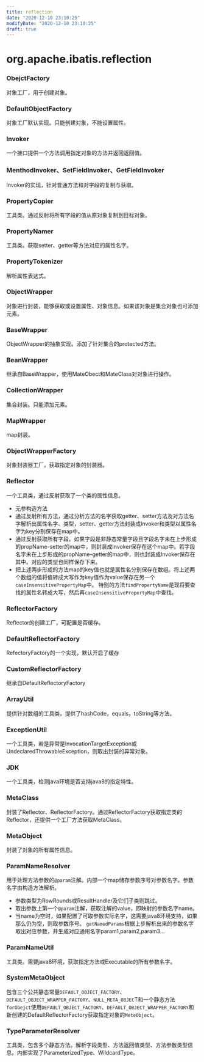 ```yaml
---
title: reflection
date: "2020-12-10 23:10:25"
modifyDate: "2020-12-10 23:10:25"
draft: true
---
```

# org.apache.ibatis.reflection

### ObejctFactory
对象工厂，用于创建对象。

### DefaultObjectFactory
对象工厂默认实现。只能创建对象，不能设置属性。

### Invoker
一个接口提供一个方法调用指定对象的方法并返回返回值。

### MenthodInvoker、SetFieldInvoker、GetFieldInvoker
Invoker的实现，针对普通方法和对字段的复制与获取。

### PropertyCopier
工具类。通过反射将所有字段的值从原对象复制到目标对象。

### PropertyNamer
工具类。获取setter、getter等方法对应的属性名字。

### PropertyTokenizer
解析属性表达式。

### ObjectWrapper
对象进行封装，能够获取或设置属性、对象信息。如果该对象是集合对象也可添加元素。

### BaseWrapper
ObjectWrapper的抽象实现。添加了针对集合的protected方法。

### BeanWrapper
继承自BaseWrapper，使用MateObect和MateClass对对象进行操作。

### CollectionWrapper
集合封装。只能添加元素。

### MapWrapper
map封装。

### ObjectWrapperFactory
对象封装器工厂，获取指定对象的封装器。

### Reflector
一个工具类，通过反射获取了一个类的属性信息。
-   无参构造方法
-   通过反射所有方法，通过分析方法的名字获取getter、setter方法及对方法名字解析出属性名字、类型，setter、getter方法封装成Invoker和类型以属性名字为key分别保存在map中。
-   通过反射获取所有字段。如果字段是非静态常量字段且字段名字未在上步形成的propName-setter的map中，则封装成Invoker保存在这个map中。若字段名字未在上步形成的propName-getter的map中，则也封装成Invoker保存在其中。对应的类型也同样保存下来。
-   把上述两步形成的方法map的key值也就是属性名分别保存在数组。将上述两个数组的值将值转成大写作为key值作为value保存在另一个```caseInsensitivePropertyMap```中。
特别的方法```findPropertyName```是现将要查找的属性名转成大写，然后再```caseInsensitivePropertyMap```中查找。

### ReflectorFactory
Reflector的创建工厂，可配置是否缓存。

### DefaultReflectorFactory
RefectoryFactory的一个实现，默认开启了缓存

### CustomReflectorFactory
继承自DefaultReflectoryFactory

### ArrayUtil
提供针对数组的工具类，提供了hashCode，equals，toString等方法。

### ExceptionUtil
一个工具类，若是异常是InvocationTargetException或UndeclaredThrowableException，则取出封装的异常对象。

### JDK
一个工具类，检测java环境是否支持java8的指定特性。

### MetaClass
封装了Reflector、ReflectorFactory。通过ReflectorFactory获取指定类的Reflector，还提供一个工厂方法获取MetaClass。

### MetaObject
封装了对象的所有属性信息。

### ParamNameResolver
用于处理方法参数的```@param```注解。内部一个map储存参数序号对参数名字。参数名字由构造方法解析。
-   参数类型为RowRounds或ResultHandler及它们子类则跳过。
-   取出参数上第一个```@param```注解，获取注解的value，即映射的参数名字name。
-   当name为空时，如果配置了可取参数实际名字，这需要java8环境支持，如果那么仍为空，则取参数序号。
```getNamedParams```根据上步解析出来的参数名字取出对应参数，并生成对应通用名字param1,param2,param3...

### ParamNameUtil
工具类。需要java8环境，获取指定方法或Executable的所有参数名字。

### SystemMetaObject
包含三个公共静态常量```DEFAULT_OBJECT_FACTORY```、```DEFAULT_OBJECT_WRAPPER_FACTORY```、```NULL_META_OBJEC```T和一个静态方法```forObejct```使用```DEFAULT_OBJECT_FACTORY```、```DEFAULT_OBJECT_WRAPPER_FACTORY```和新创建的DefaultReflectorFactory获取指定对象的```MeteObject```。

### TypeParameterResolver
工具类，包含多个静态方法。解析字段类型、方法返回值类型、方法参数类型信息。内部实现了ParameterizedType、WildcardType。

